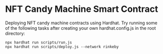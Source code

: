 # NFT Candy Machine Smart Contract

Deploying NFT candy machine contracts using Hardhat.
Try running some of the following tasks after creating your own hardhat.config.js in the root directory:

```shell
npx hardhat run scripts/run.js
npx hardhat run scripts/deploy.js --network rinkeby
```
